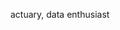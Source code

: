 actuary, data enthusiast

<!---
gondata/gondata is a ✨ special ✨ repository because its `README.md` (this file) appears on your GitHub profile.
You can click the Preview link to take a look at your changes.
--->
